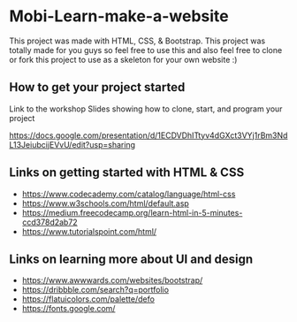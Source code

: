 # Mobi-Learn-make-a-website
This project was made with HTML, CSS, & Bootstrap. 
This project was totally made for you guys so feel free to use this and also 
feel free to clone or fork this project to use as a skeleton for your own website :) 


## How to get your project started
Link to the workshop Slides showing how to clone, start, and program your project

https://docs.google.com/presentation/d/1ECDVDhITtyv4dGXct3VYj1rBm3NdL13JeiubcijEVvU/edit?usp=sharing



## Links on getting started with HTML & CSS

- https://www.codecademy.com/catalog/language/html-css
- https://www.w3schools.com/html/default.asp
- https://medium.freecodecamp.org/learn-html-in-5-minutes-ccd378d2ab72
- https://www.tutorialspoint.com/html/

## Links on learning more about UI and design
- https://www.awwwards.com/websites/bootstrap/
- https://dribbble.com/search?q=portfolio
- https://flatuicolors.com/palette/defo
- https://fonts.google.com/


